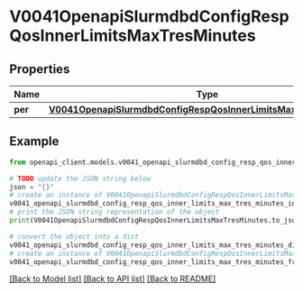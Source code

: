 # V0041OpenapiSlurmdbdConfigRespQosInnerLimitsMaxTresMinutes


## Properties

Name | Type | Description | Notes
------------ | ------------- | ------------- | -------------
**per** | [**V0041OpenapiSlurmdbdConfigRespQosInnerLimitsMaxTresMinutesPer**](V0041OpenapiSlurmdbdConfigRespQosInnerLimitsMaxTresMinutesPer.md) |  | [optional] 

## Example

```python
from openapi_client.models.v0041_openapi_slurmdbd_config_resp_qos_inner_limits_max_tres_minutes import V0041OpenapiSlurmdbdConfigRespQosInnerLimitsMaxTresMinutes

# TODO update the JSON string below
json = "{}"
# create an instance of V0041OpenapiSlurmdbdConfigRespQosInnerLimitsMaxTresMinutes from a JSON string
v0041_openapi_slurmdbd_config_resp_qos_inner_limits_max_tres_minutes_instance = V0041OpenapiSlurmdbdConfigRespQosInnerLimitsMaxTresMinutes.from_json(json)
# print the JSON string representation of the object
print(V0041OpenapiSlurmdbdConfigRespQosInnerLimitsMaxTresMinutes.to_json())

# convert the object into a dict
v0041_openapi_slurmdbd_config_resp_qos_inner_limits_max_tres_minutes_dict = v0041_openapi_slurmdbd_config_resp_qos_inner_limits_max_tres_minutes_instance.to_dict()
# create an instance of V0041OpenapiSlurmdbdConfigRespQosInnerLimitsMaxTresMinutes from a dict
v0041_openapi_slurmdbd_config_resp_qos_inner_limits_max_tres_minutes_from_dict = V0041OpenapiSlurmdbdConfigRespQosInnerLimitsMaxTresMinutes.from_dict(v0041_openapi_slurmdbd_config_resp_qos_inner_limits_max_tres_minutes_dict)
```
[[Back to Model list]](../README.md#documentation-for-models) [[Back to API list]](../README.md#documentation-for-api-endpoints) [[Back to README]](../README.md)



